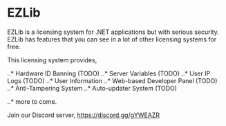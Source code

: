 # EZLib


EZLib is a licensing system for .NET applications but with serious security. EZLib has features that you can see in a lot of other licensing systems for free.

This licensing system provides,

..* Hardware ID Banning (TODO)
..* Server Variables (TODO)
..* User IP Logs (TODO)
..* User Information
..* Web-based Developer Panel (TODO)
..* Anti-Tampering System
..* Auto-updater System (TODO)

..* more to come.



Join our Discord server, https://discord.gg/gYWEAZR

